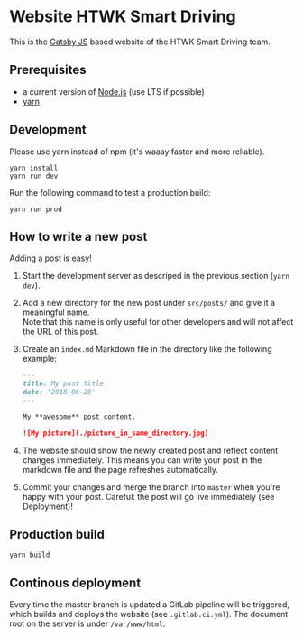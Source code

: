 # Website HTWK Smart Driving

This is the [Gatsby JS](https://www.gatsbyjs.org/) based website of the HTWK Smart Driving team.

## Prerequisites

- a current version of [Node.js](https://nodejs.org/en/) (use LTS if possible)
- [yarn](https://yarnpkg.com/lang/en/)

## Development

Please use yarn instead of npm (it's waaay faster and more reliable).

```
yarn install
yarn run dev
```

Run the following command to test a production build:

```
yarn run prod
```

## How to write a new post

Adding a post is easy!

1. Start the development server as descriped in the previous section (`yarn dev`).
1. Add a new directory for the new post under `src/posts/` and give it a meaningful name.<br> Note
   that this name is only useful for other developers and will not affect the URL of this post.
1. Create an `index.md` Markdown file in the directory like the following example:

   ```md
   ---
   title: My post title
   date: '2018-06-20'
   ---

   My **awesome** post content.

   ![My picture](./picture_in_same_directory.jpg)
   ```

1. The website should show the newly created post and reflect content changes immediately. This
   means you can write your post in the markdown file and the page refreshes automatically.
1. Commit your changes and merge the branch into `master` when you're happy with your post. Careful:
   the post will go live immediately (see Deployment)!

## Production build

```
yarn build
```

## Continous deployment

Every time the master branch is updated a GitLab pipeline will be triggered, which builds and
deploys the website (see `.gitlab.ci.yml`). The document root on the server is under
`/var/www/html`.
